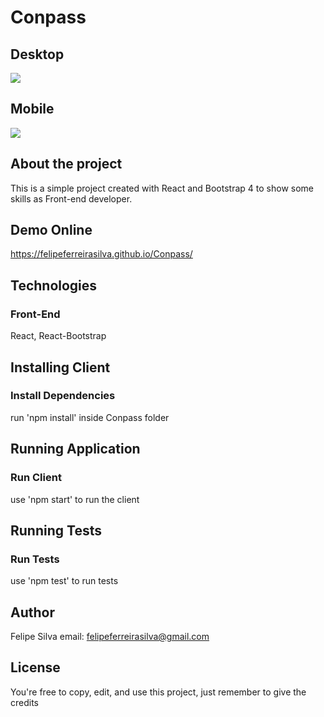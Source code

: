 # Conpass
## Desktop
![](https://i.imgur.com/kkGUrYJ.png)

## Mobile
![](https://i.imgur.com/nSYReUI.png)

## About the project
This is a simple project created with React and Bootstrap 4 to show some skills as Front-end developer.

## Demo Online
https://felipeferreirasilva.github.io/Conpass/
 
## Technologies
### Front-End
React, React-Bootstrap

## Installing Client
### Install Dependencies
run 'npm install' inside Conpass folder

## Running Application
### Run Client
use 'npm start' to run the client

## Running Tests
### Run Tests
use 'npm test' to run tests

## Author
Felipe Silva 
email: felipeferreirasilva@gmail.com

## License
You're free to copy, edit, and use this project, just remember to give the credits